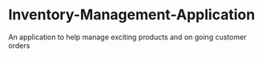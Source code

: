 # Inventory-Management-Application
An application to help manage exciting products and on going customer orders
